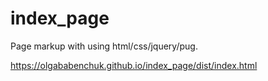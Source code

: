 # index_page
Page markup with using html/css/jquery/pug.

https://olgababenchuk.github.io/index_page/dist/index.html
